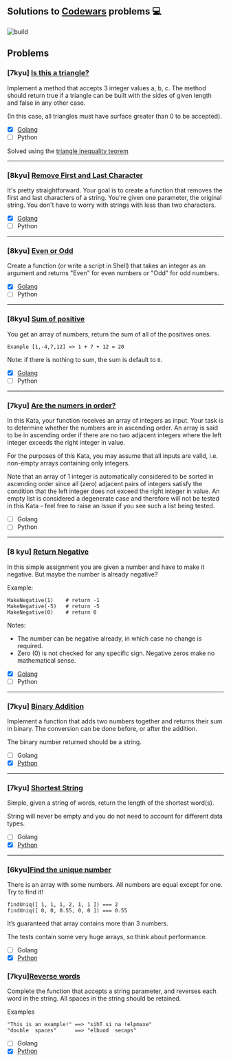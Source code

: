 ## Solutions to [Codewars](https://www.codewars.com/) problems :computer:

![build](https://travis-ci.org/edsoncelio/codewars-trainning.svg?branch=master)

## Problems

### [**7kyu**] [Is this a triangle?](https://www.codewars.com/kata/56606694ec01347ce800001b/train/go)

Implement a method that accepts 3 integer values a, b, c. The method should return true if a triangle can be built with the sides of given length and false in any other case.

(In this case, all triangles must have surface greater than 0 to be accepted).

- [x] [Golang](solutions/triangle.go)
- [ ] Python 

Solved using the [triangle inequality teorem](http://www.mathwarehouse.com/geometry/triangles/triangle-inequality-theorem-rule-explained.php)

---

### [**8kyu**] [Remove First and Last Character](https://www.codewars.com/kata/56bc28ad5bdaeb48760009b0/train/go)

It's pretty straightforward. Your goal is to create a function that removes the first and last characters of a string. You're given one parameter, the original string. You don't have to worry with strings with less than two characters.

- [x] [Golang](solutions/first_and_last.go)
- [ ] Python 
---

### [**8kyu**] [Even or Odd](https://www.codewars.com/kata/even-or-odd/train/go)

Create a function (or write a script in Shell) that takes an integer as an argument and returns "Even" for even numbers or "Odd" for odd numbers.

- [x] [Golang](solutions/even_odd.go)
- [ ] Python 
---

### [8kyu] [Sum of positive](https://www.codewars.com/kata/sum-of-positive/train/go)

You get an array of numbers, return the sum of all of the positives ones.

`Example [1,-4,7,12] => 1 + 7 + 12 = 20`

Note: if there is nothing to sum, the sum is default to `0`.

- [x] [Golang](solutions/sum_positive.go)
- [ ] Python 
---

### [7kyu] [Are the numers in order?](https://www.codewars.com/kata/are-the-numbers-in-order/train/go)

In this Kata, your function receives an array of integers as input. Your task is to determine whether the numbers are in ascending order. An array is said to be in ascending order if there are no two adjacent integers where the left integer exceeds the right integer in value.

For the purposes of this Kata, you may assume that all inputs are valid, i.e. non-empty arrays containing only integers.

Note that an array of 1 integer is automatically considered to be sorted in ascending order since all (zero) adjacent pairs of integers satisfy the condition that the left integer does not exceed the right integer in value. An empty list is considered a degenerate case and therefore will not be tested in this Kata - feel free to raise an Issue if you see such a list being tested.
- [ ] Golang 
- [ ] Python

--- 

### [8 kyu] [Return Negative](https://www.codewars.com/kata/55685cd7ad70877c23000102/train/go)


In this simple assignment you are given a number and have to make it negative. But maybe the number is already negative?

Example:

```
MakeNegative(1)    # return -1
MakeNegative(-5)   # return -5
MakeNegative(0)    # return 0
```

Notes:

* The number can be negative already, in which case no change is required.
* Zero (0) is not checked for any specific sign. Negative zeros make no mathematical sense.

- [x] [Golang](solutions/negative.go)
- [ ] Python 

---

### [7kyu] [Binary Addition](https://www.codewars.com/kata/551f37452ff852b7bd000139/train/python)
Implement a function that adds two numbers together and returns their sum in binary. The conversion can be done before, or after the addition.

The binary number returned should be a string.

- [ ] Golang
- [x] [Python]()

---

### [7kyu] [Shortest String](https://www.codewars.com/kata/shortest-word/train/python)
Simple, given a string of words, return the length of the shortest word(s).

String will never be empty and you do not need to account for different data types.

- [ ] Golang
- [x] [Python]()

---

### [6kyu][Find the unique number](https://www.codewars.com/kata/find-the-unique-number-1/train/python)
There is an array with some numbers. All numbers are equal except for one. Try to find it!

```
findUniq([ 1, 1, 1, 2, 1, 1 ]) === 2
findUniq([ 0, 0, 0.55, 0, 0 ]) === 0.55
```

It’s guaranteed that array contains more than 3 numbers.

The tests contain some very huge arrays, so think about performance.

- [ ] Golang
- [x] [Python]()

### [7kyu][Reverse words](https://www.codewars.com/kata/5259b20d6021e9e14c0010d4/train/python)
Complete the function that accepts a string parameter, and reverses each word in the string. All spaces in the string should be retained.

Examples

```
"This is an example!" ==> "sihT si na !elpmaxe"
"double  spaces"      ==> "elbuod  secaps"
```

- [ ] Golang
- [x] [Python]()

